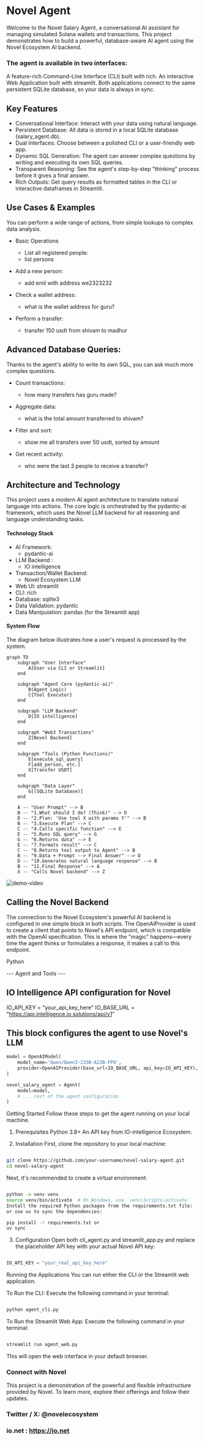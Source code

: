 # Novel Agent

Welcome to the Novel Salary Agent, a conversational AI assistant for managing simulated Solana wallets and transactions. This project demonstrates how to build a powerful, database-aware AI agent using the Novel Ecosystem AI backend.

### The agent is available in two interfaces:

A feature-rich Command-Line Interface (CLI) built with rich.
An interactive Web Application built with streamlit.
Both applications connect to the same persistent SQLite database, so your data is always in sync.


## Key Features
- Conversational Interface: Interact with your data using natural language.
- Persistent Database: All data is stored in a local SQLite database (salary_agent.db).
- Dual Interfaces: Choose between a polished CLI or a user-friendly web app.
- Dynamic SQL Generation: The agent can answer complex questions by writing and executing its own SQL queries.
- Transparent Reasoning: See the agent's step-by-step "thinking" process before it gives a final answer.
- Rich Outputs: Get query results as formatted tables in the CLI or interactive dataframes in Streamlit.

## Use Cases & Examples
You can perform a wide range of actions, from simple lookups to complex data analysis.

- Basic Operations
  - List all registered people:
  - list persons

- Add a new person:
  - add emil with address we2323232

- Check a wallet address:
   - what is the wallet address for guru?

- Perform a transfer:
   - transfer 150 usdt from shivam to madhur


## Advanced Database Queries:
Thanks to the agent's ability to write its own SQL, you can ask much more complex questions.

- Count transactions:
    - how many transfers has guru made?

- Aggregate data:
    - what is the total amount transferred to shivam?

- Filter and sort:
    - show me all transfers over 50 usdt, sorted by amount

- Get recent activity:
    - who were the last 3 people to receive a transfer?

## Architecture and Technology
This project uses a modern AI agent architecture to translate natural language into actions. The core logic is orchestrated by the pydantic-ai framework, which uses the Novel LLM backend for all reasoning and language understanding tasks.

#### Technology Stack
- AI Framework: 
    - pydantic-ai
- LLM Backend : 
    - IO intelligence
- Transaction/Wallet Backend: 
    - Novel Ecosystem LLM
- Web UI: streamlit
- CLI: rich
- Database: sqlite3
- Data Validation: pydantic
- Data Manipulation: pandas (for the Streamlit app)

#### System Flow
The diagram below illustrates how a user's request is processed by the system.


```mermaid
graph TD
    subgraph "User Interface"
        A[User via CLI or Streamlit]
    end

    subgraph "Agent Core (pydantic-ai)"
        B(Agent Logic)
        C{Tool Executor}
    end

    subgraph "LLM Backend"
        D[IO intelligence]
    end

    subgraph "Web3 Transactions"
        Z[Novel Backend]
    end

    subgraph "Tools (Python Functions)"
        E[execute_sql_query]
        F[add_person, etc.]
        X[Transfer USDT]
    end

    subgraph "Data Layer"
        G[(SQLite Database)]
    end

    A -- "User Prompt" --> B
    B -- "1.What should I do? (Think)" --> D
    D -- "2.Plan: 'Use tool X with params Y'" --> B
    B -- "3.Execute Plan" --> C
    C -- "4.Calls specific function" --> E
    E -- "5.Runs SQL query" --> G
    G -- "6.Returns data" --> E
    E -- "7.Formats result" --> C
    C -- "8.Returns tool output to Agent" --> B
    B -- "9.Data + Prompt --> Final Answer" --> D
    D -- "10.Generates natural language response" --> B
    B -- "11.Final Response" --> A
    X -- "Calls Novel backend" --> Z
```

![demo-video](novel-agent1.wbem)

## Calling the Novel Backend
The connection to the Novel Ecosystem's powerful AI backend is configured in one simple block in both scripts. The OpenAIProvider is used to create a client that points to Novel's API endpoint, which is compatible with the OpenAI specification. This is where the "magic" happens—every time the agent thinks or formulates a response, it makes a call to this endpoint.

Python

--- Agent and Tools ---

## IO Intelligence API configuration for Novel
IO_API_KEY = "your_api_key_here"
IO_BASE_URL = "https://api.intelligence.io.solutions/api/v1"

## This block configures the agent to use Novel's LLM

```python
model = OpenAIModel(
    model_name='Qwen/Qwen3-235B-A22B-FP8',
    provider=OpenAIProvider(base_url=IO_BASE_URL, api_key=IO_API_KEY),
)

novel_salary_agent = Agent(
    model=model,
    # ... rest of the agent configuration
)
```
Getting Started
Follow these steps to get the agent running on your local machine.

1. Prerequisites
Python 3.8+
An API key from IO-intelligence Ecosystem.

2. Installation
First, clone the repository to your local machine:

```Bash

git clone https://github.com/your-username/novel-salary-agent.git
cd novel-salary-agent
```
Next, it's recommended to create a virtual environment:

```Bash

python -m venv venv
source venv/bin/activate  # On Windows, use `venv\Scripts\activate`
Install the required Python packages from the requirements.txt file:
or use uv to sync the dependencies:
```

```Bash
pip install -r requirements.txt or
uv sync
```
3. Configuration
Open both cli_agent.py and streamlit_app.py and replace the placeholder API key with your actual Novel API key:

```Python

IO_API_KEY = "your_real_api_key_here"
```
Running the Applications
You can run either the CLI or the Streamlit web application.

To Run the CLI:
Execute the following command in your terminal:

```Bash

python agent_cli.py
```
To Run the Streamlit Web App:
Execute the following command in your terminal:

```Bash

streamlit run agent_web.py
```

This will open the web interface in your default browser.

### Connect with Novel
This project is a demonstration of the powerful and flexible infrastructure provided by Novel. To learn more, explore their offerings and follow their updates.

###  Twitter / X: @novelecosystem
### io.net : https://io.net

